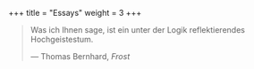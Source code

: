 +++
title = "Essays"
weight = 3
+++

> Was ich Ihnen sage, ist ein unter der Logik reflektierendes Hochgeistestum.
> 
> — Thomas Bernhard, _Frost_
